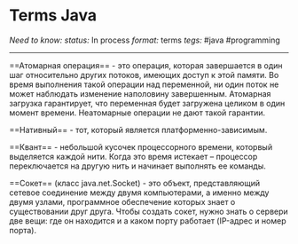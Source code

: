 # Terms Java
*Need to know:*
*status:* In process
*format:* terms
*tegs:* #java #programming 

---

==Атомарная операция== - это операция, которая завершается в один шаг относительно других потоков, имеющих доступ к этой памяти. Во время выполнения такой операции над переменной, ни один поток не может наблюдать изменение наполовину завершенным. Атомарная загрузка гарантирует, что переменная будет загружена целиком в один момент времени. Неатомарные операции не дают такой гарантии. 

==Нативный==  - тот, который является платформенно-зависимым. 

==Квант== - небольшой кусочек процессорного времени, которвый выделяется каждой нити. Когда это время истекает – процессор переключается на другую нить и начинает выполнять ее команды. 

==Сокет== (класс java.net.Socket) - это объект, представляющий сетевое соединение между двумя компьютерами, а именно между двумя узлами, программное обеспечение которых знает о существовании друг друга. Чтобы создать сокет, нужно знать о сервери две вещи: где он находится и а каком порту работает (IP-адрес и номер порта). 

